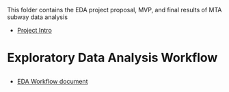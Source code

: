 This folder contains the EDA project proposal, MVP, and final results of MTA subway data analysis

-  [Project Intro](project_intro.md)

# Exploratory Data Analysis Workflow

## 
- [EDA Workflow document](eda-workflow.md)


